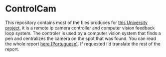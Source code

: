 # ControlCam

This repository contains most of the files produces for [this University project](https://eventos.utfpr.edu.br//sicite/sicite2017/author/submission/1342), it is a remote ip camera controller and computer vision feedback loop system. The controler is used by a computer vision system that finds a pen and centralizes the camera on the spot that was found. You can read the whole report [here (Portuguese)](https://docs.google.com/document/d/111XRLYscLlV0MlqGpmJRUhuo6g2CMtaF1wGlQFqNHHw/edit?usp=sharing). If requested i'd translate the rest of the report.